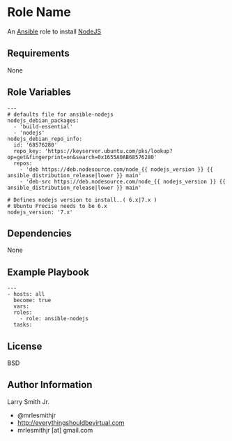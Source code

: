 Role Name
=========

An [Ansible] role to install [NodeJS]

Requirements
------------

None

Role Variables
--------------

```
---
# defaults file for ansible-nodejs
nodejs_debian_packages:
  - 'build-essential'
  - 'nodejs'
nodejs_debian_repo_info:
  id: '68576280'
  repo_key: 'https://keyserver.ubuntu.com/pks/lookup?op=get&fingerprint=on&search=0x1655A0AB68576280'
  repos:
    - 'deb https://deb.nodesource.com/node_{{ nodejs_version }} {{ ansible_distribution_release|lower }} main'
    - 'deb-src https://deb.nodesource.com/node_{{ nodejs_version }} {{ ansible_distribution_release|lower }} main'

# Defines nodejs version to install..( 6.x|7.x )
# Ubuntu Precise needs to be 6.x
nodejs_version: '7.x'
```

Dependencies
------------

None

Example Playbook
----------------

```
---
- hosts: all
  become: true
  vars:
  roles:
    - role: ansible-nodejs
  tasks:
```

License
-------

BSD

Author Information
------------------

Larry Smith Jr.
- @mrlesmithjr
- http://everythingshouldbevirtual.com
- mrlesmithjr [at] gmail.com

[Ansible]: <https://www.ansible.com>
[NodeJS]: <https://nodejs.org/en/>

